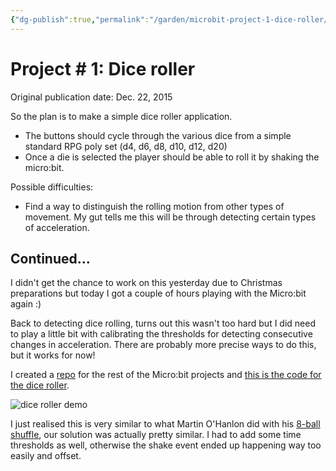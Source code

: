 ```yaml
---
{"dg-publish":true,"permalink":"/garden/microbit-project-1-dice-roller/","tags":["microbit","python","embedded","games","how-to"],"created":"2024-03-01T18:48:35.833+01:00","updated":"2024-03-03T15:50:19.062+01:00"}
---
```


# Project # 1: Dice roller

Original publication date: Dec. 22, 2015

So the plan is to make a simple dice roller application.

- The buttons should cycle through the various dice from a simple standard RPG poly set (d4, d6, d8, d10, d12, d20)
- Once a die is selected the player should be able to roll it by shaking the micro:bit.

Possible difficulties:

- Find a way to distinguish the rolling motion from other types of movement. My gut tells me this will be through detecting certain types of acceleration.

## Continued...

I didn't get the chance to work on this yesterday due to Christmas preparations but today I got a couple of hours playing with the Micro:bit again :)

Back to detecting dice rolling, turns out this wasn't too hard but I did need to play a little bit with calibrating the thresholds for detecting consecutive changes in acceleration. There are probably more precise ways to do this, but it works for now!

I created a [repo](https://github.com/Geekfish/microbit-week/) for the rest of the Micro:bit projects and [this is the code for the dice roller](https://github.com/Geekfish/microbit-week/blob/master/dicer_roller.py).

![dice roller demo](http://i.giphy.com/d2Z6C1b3VckTDHpe.gif)

I just realised this is very similar to what Martin O'Hanlon did with his [8-ball shuffle](http://www.stuffaboutcode.com/2015/11/microbit-magic-8-ball-with-micropython.html), our solution was actually pretty similar. I had to add some time thresholds as well, otherwise the shake event ended up happening way too easily and offset.